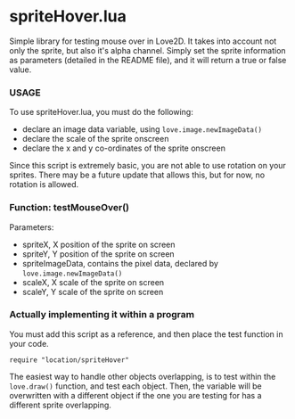 # spriteHover.lua
Simple library for testing mouse over in Love2D. It takes into account not only the sprite, but also it's alpha channel. Simply set the sprite information as parameters (detailed in the README file), and it will return a true or false value. 

### USAGE

To use spriteHover.lua, you must do the following:

*	declare an image data variable, using `love.image.newImageData()`
*	declare the scale of the sprite onscreen
*	declare the x and y co-ordinates of the sprite onscreen


Since this script is extremely basic, you are not able to use rotation on your sprites. There may be a future update that allows this, but for now, no rotation is allowed.

### Function: testMouseOver()
Parameters:

*	spriteX, X position of the sprite on screen
*	spriteY, Y position of the sprite on screen
*	spriteImageData, contains the pixel data, declared by `love.image.newImageData()`
*	scaleX, X scale of the sprite on screen
*	scaleY, Y scale of the sprite on screen

### Actually implementing it within a program

You must add this script as a reference, and then place the test function in your code.

```require "location/spriteHover"```

The easiest way to handle other objects overlapping, is to test within the `love.draw()` function, and test each object. Then, the variable will be overwritten with a different object if the one you are testing for has a different sprite overlapping.
